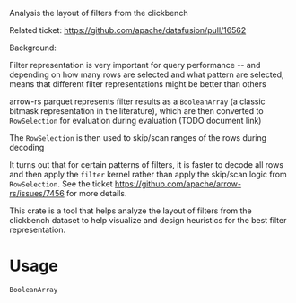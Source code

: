 Analysis the layout of filters from the clickbench

Related ticket: https://github.com/apache/datafusion/pull/16562


Background:

Filter representation is very important for query performance -- and depending on how many
rows are selected and what pattern are selected, means that different filter representations 
might be better than others

arrow-rs parquet represents filter results as a `BooleanArray` (a classic bitmask representation in the literature),
which are then converted to `RowSelection` for evaluation during evaluation (TODO document link)

The `RowSelection` is then used to skip/scan ranges of the rows during decoding

It turns out that for certain patterns of filters, it is faster to decode all rows and then apply the `filter` kernel
rather than apply the skip/scan logic from `RowSelection`. See the ticket
https://github.com/apache/arrow-rs/issues/7456
 for more details.



This crate is a tool that helps analyze the layout of filters from the clickbench dataset
to help visualize and design heuristics for the best filter representation.
# Usage

`BooleanArray` 


